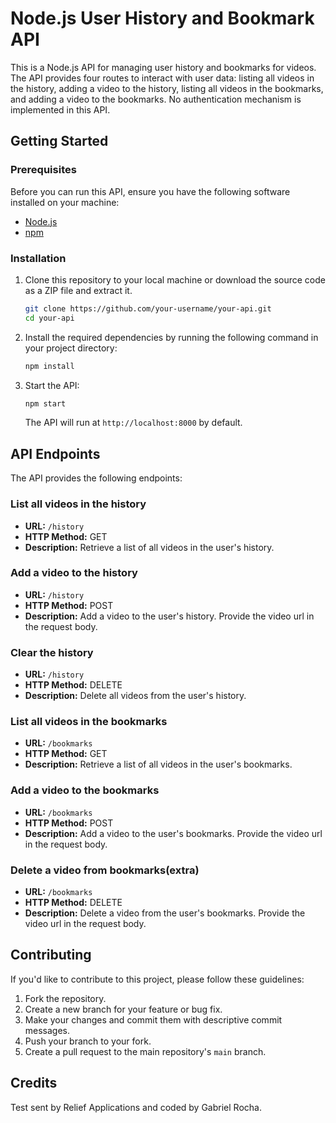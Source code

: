 # Node.js User History and Bookmark API

This is a Node.js API for managing user history and bookmarks for videos. The API provides four routes to interact with user data: listing all videos in the history, adding a video to the history, listing all videos in the bookmarks, and adding a video to the bookmarks. No authentication mechanism is implemented in this API.

## Getting Started

### Prerequisites

Before you can run this API, ensure you have the following software installed on your machine:

- [Node.js](https://nodejs.org/)
- [npm](https://www.npmjs.com/)

### Installation

1. Clone this repository to your local machine or download the source code as a ZIP file and extract it.

   ```bash
   git clone https://github.com/your-username/your-api.git
   cd your-api
   ```

2. Install the required dependencies by running the following command in your project directory:

   ```bash
   npm install
   ```

3. Start the API:

   ```bash
   npm start
   ```

   The API will run at `http://localhost:8000` by default.

## API Endpoints

The API provides the following endpoints:

### List all videos in the history

- **URL:** `/history`
- **HTTP Method:** GET
- **Description:** Retrieve a list of all videos in the user's history.

### Add a video to the history

- **URL:** `/history`
- **HTTP Method:** POST
- **Description:** Add a video to the user's history. Provide the video url in the request body.

### Clear the history

- **URL:** `/history`
- **HTTP Method:** DELETE
- **Description:** Delete all videos from the user's history.

### List all videos in the bookmarks

- **URL:** `/bookmarks`
- **HTTP Method:** GET
- **Description:** Retrieve a list of all videos in the user's bookmarks.

### Add a video to the bookmarks

- **URL:** `/bookmarks`
- **HTTP Method:** POST
- **Description:** Add a video to the user's bookmarks. Provide the video url in the request body.

### Delete a video from bookmarks(extra)

- **URL:** `/bookmarks`
- **HTTP Method:** DELETE
- **Description:** Delete a video from the user's bookmarks. Provide the video url in the request body.

## Contributing

If you'd like to contribute to this project, please follow these guidelines:

1. Fork the repository.
2. Create a new branch for your feature or bug fix.
3. Make your changes and commit them with descriptive commit messages.
4. Push your branch to your fork.
5. Create a pull request to the main repository's `main` branch.

## Credits

Test sent by Relief Applications and coded by Gabriel Rocha.
